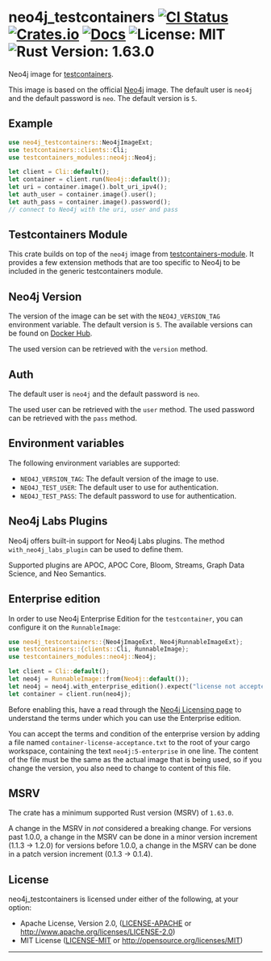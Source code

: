# neo4j_testcontainers [![CI Status][ci-badge]][ci-url] [![Crates.io][crates-badge]][crates-url] [![Docs][docs-badge]][docs-url] ![License: MIT][license-badge] ![Rust Version: 1.63.0][rust-version-badge]

[ci-badge]: https://github.com/knutwalker/neo4j-testcontainers-rs/actions/workflows/checks.yml/badge.svg
[ci-url]: https://github.com/knutwalker/neo4j-testcontainers-rs
[crates-badge]: https://img.shields.io/crates/v/neo4j_testcontainers?style=shield
[crates-url]: https://crates.io/crates/neo4j_testcontainers
[docs-badge]: https://img.shields.io/badge/docs-latest-blue.svg?style=shield
[docs-url]: https://docs.rs/neo4j_testcontainers
[license-badge]: https://img.shields.io/badge/license-MIT-blue.svg?style=shield
[rust-version-badge]: https://img.shields.io/badge/rustc-1.63.0-orange.svg?style=shield

Neo4j image for [testcontainers][__link0].

This image is based on the official [Neo4j][__link1] image.
The default user is `neo4j` and the default password is `neo`.
The default version is `5`.

## Example

```rust
use neo4j_testcontainers::Neo4jImageExt;
use testcontainers::clients::Cli;
use testcontainers_modules::neo4j::Neo4j;

let client = Cli::default();
let container = client.run(Neo4j::default());
let uri = container.image().bolt_uri_ipv4();
let auth_user = container.image().user();
let auth_pass = container.image().password();
// connect to Neo4j with the uri, user and pass
```

## Testcontainers Module

This crate builds on top of the `neo4j` image from [testcontainers-module][__link2].
It provides a few extension methods that are too specific to Neo4j to be included in the generic testcontainers module.

## Neo4j Version

The version of the image can be set with the `NEO4J_VERSION_TAG` environment variable.
The default version is `5`.
The available versions can be found on [Docker Hub][__link3].

The used version can be retrieved with the `version` method.

## Auth

The default user is `neo4j` and the default password is `neo`.

The used user can be retrieved with the `user` method.
The used password can be retrieved with the `pass` method.

## Environment variables

The following environment variables are supported:

* `NEO4J_VERSION_TAG`: The default version of the image to use.
* `NEO4J_TEST_USER`: The default user to use for authentication.
* `NEO4J_TEST_PASS`: The default password to use for authentication.

## Neo4j Labs Plugins

Neo4j offers built-in support for Neo4j Labs plugins.
The method `with_neo4j_labs_plugin` can be used to define them.

Supported plugins are APOC, APOC Core, Bloom, Streams, Graph Data Science, and Neo Semantics.

## Enterprise edition

In order to use Neo4j Enterprise Edition for the `testcontainer`, you can configure it on the `RunnableImage`:

```rust
use neo4j_testcontainers::{Neo4jImageExt, Neo4jRunnableImageExt};
use testcontainers::{clients::Cli, RunnableImage};
use testcontainers_modules::neo4j::Neo4j;

let client = Cli::default();
let neo4j = RunnableImage::from(Neo4j::default());
let neo4j = neo4j.with_enterprise_edition().expect("license not accepted");
let container = client.run(neo4j);
```

Before enabling this, have a read through the [Neo4j Licensing page][__link4] to understand the terms
under which you can use the Enterprise edition.

You can accept the terms and condition of the enterprise version by adding a file named `container-license-acceptance.txt` to the root of your cargo workspace, containing the text `neo4j:5-enterprise` in one line.
The content of the file must be the same as the actual image that is being used, so if you change the version, you also need to change to content of this file.

## MSRV

The crate has a minimum supported Rust version (MSRV) of `1.63.0`.

A change in the MSRV in *not* considered a breaking change.
For versions past 1.0.0, a change in the MSRV can be done in a minor version increment (1.1.3 -> 1.2.0)
for versions before 1.0.0, a change in the MSRV can be done in a patch version increment (0.1.3 -> 0.1.4).


## License

neo4j_testcontainers is licensed under either of the following, at your option:

 * Apache License, Version 2.0, ([LICENSE-APACHE](LICENSE-APACHE) or http://www.apache.org/licenses/LICENSE-2.0)
 * MIT License ([LICENSE-MIT](LICENSE-MIT) or http://opensource.org/licenses/MIT)

---
 [__link0]: https://crates.io/crates/testcontainers
 [__link1]: https://hub.docker.com/_/neo4j
 [__link2]: https://crates.io/crates/testcontainers-modules
 [__link3]: https://hub.docker.com/_/neo4j/tags
 [__link4]: https://neo4j.com/licensing/

